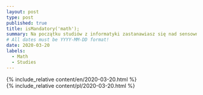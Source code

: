 ```yaml
---
layout: post
type: post
published: true
title: isMandatory('math');
summary: Na początku studiów z informatyki zastanawiasz się nad sensownością tak dużej liczby przedmiotów z matematyki? Sam tak miałem. Logika, analiza, dyskretna, probabilistyka, algebra itd.. Gdy poszukasz o tym informacji dowiesz się, że można bez matematyki spokojnie działać. Pomyślałem, że dołożę swój grosik w tym temacie.
# All dates must be YYYY-MM-DD format!
date: 2020-03-20
labels:
  - Math
  - Studies
---
```


<div class="ui top attached tabular menu">
  <span class="iconify icon-30" data-icon="pixelarticons:code" style="color: white; margin: auto 15px;"></span>

<a class="item active" data-tab="first"><span class="iconify icon-20" data-icon="twemoji:flag-england"></span></a>
<a class="item" data-tab="second"><span class="iconify icon-20" data-icon="emojione-v1:flag-for-poland"></span></a>

</div>

<!--
****************************************
ENGLISH TAB
****************************************
-->
<div class="ui bottom attached tab segment active mb-5 post-padding" data-tab="first">
  {% include_relative content/en/2020-03-20.html %}
</div>

<!--
****************************************
POLISH TAB
****************************************
-->
<div class="ui bottom attached tab segment mb-5 post-padding" data-tab="second">
  {% include_relative content/pl/2020-03-20.html %}
</div>
